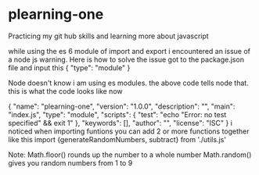 # plearning-one

Practicing my git hub skills and learning more about javascript

while using the es 6 module of import and export
i encountered an issue of a node js warning. Here is how to solve the issue
got to the package.json file and input this
{
  "type": "module"
}

Node doesn't know i am using es modules. the above code tells node that.
this is what the code looks like now

{
  "name": "plearning-one",
  "version": "1.0.0",
  "description": "",
  "main": "index.js",
  "type": "module",
  "scripts": {
    "test": "echo \"Error: no test specified\" && exit 1"
  },
  "keywords": [],
  "author": "",
  "license": "ISC"
}
i noticed when importing funtions you can add 2 or more functions together like this 
import {generateRandomNumbers, subtract} from './utils.js'

Note: Math.floor() rounds up the number to a whole number
Math.random() gives you random numbers from 1 to 9
